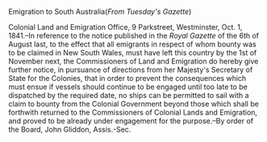Emigration to South Australia(*From Tuesday's Gazette*)Colonial Land and Emigration Office, 9 Parkstreet, Westminster,
                    Oct. 1, 1841.–In reference to the notice published in the *Royal Gazette* of the 6th of August last, to the
                    effect that all emigrants in respect of whom bounty was to be claimed in
                    New South Wales, must have left this country by the 1st of November
                    next, the Commissioners of Land and Emigration do hereby give further notice, in pursuance of directions from her Majesty's
                    Secretary of State for the Colonies, that in order to prevent the
                    consequences which must ensue if vessels should continue to be engaged
                    until too late to be dispatched by the required date, no ships can be
                    permitted to sail with a claim to bounty from the Colonial Government
                    beyond those which shall be forthwith returned to the Commissioners of
                    Colonial Lands and Emigration, and proved to be already under engagement
                    for the purpose.–By order of the Board, John Gliddon, Assis.-Sec.